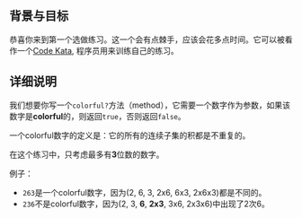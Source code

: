## 背景与目标

恭喜你来到第一个选做练习。这一个会有点棘手，应该会花多点时间。它可以被看作一个[Code Kata](http://en.wikipedia.org/wiki/Kata_%28programming%29), 程序员用来训练自己的练习。

## 详细说明

我们想要你写一个`colorful?`方法（method），它需要一个数字作为参数，如果该数字是**colorful**的，则返回`true`，否则返回`false`。

一个colorful数字的定义是：它的所有的连续子集的积都是不重复的。

在这个练习中，只考虑最多有**3**位数的数字。

例子：

- `263`是一个colorful数字，因为(2, 6, 3, 2x6, 6x3, 2x6x3)都是不同的。
- `236`不是colorful数字，因为(2, 3, **6**, **2x3**, 3x6, 2x3x6)中出现了2次6。
